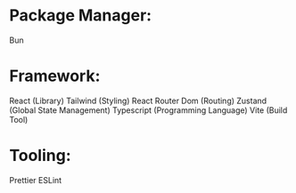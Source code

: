# Package Manager:
Bun

# Framework:
React (Library)
Tailwind (Styling)
React Router Dom (Routing)
Zustand (Global State Management)
Typescript (Programming Language)
Vite (Build Tool)

# Tooling:
Prettier
ESLint
